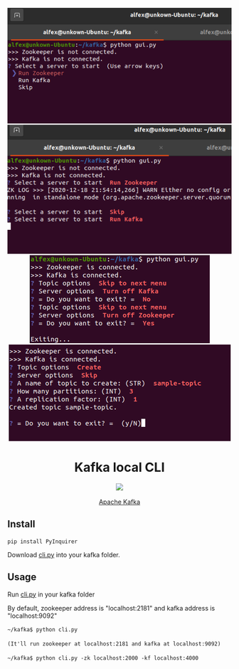 <div align="center">
<p>
    <img src="https://github.com/Alfex4936/Kafka-Local-CLI/blob/main/imgs/MAIN.png">
    <img src="https://github.com/Alfex4936/Kafka-Local-CLI/blob/main/imgs/SERVER_RUN.png">
    <img src="https://github.com/Alfex4936/Kafka-Local-CLI/blob/main/imgs/SERVER_OFF.png">
    <img src="https://github.com/Alfex4936/Kafka-Local-CLI/blob/main/imgs/TOPIC_CREATE.png">
</p>
<h1>Kafka local CLI</h1>

<a href="https://hits.seeyoufarm.com"><img src="https://hits.seeyoufarm.com/api/count/incr/badge.svg?url=https%3A%2F%2Fgithub.com%2FAlfex4936%2FKafka-Local-CLI&count_bg=%23F12525&title_bg=%23555555&icon=apachekafka.svg&icon_color=%23E7E7E7&title=%3A&edge_flat=false"/></a>

[Apache Kafka](https://kafka.apache.org/)

</div>

## Install

```console
pip install PyInquirer
```

Download [cli.py](https://github.com/Alfex4936/Kafka-Local-CLI/blob/main/cli.py) into your kafka folder.

## Usage

Run [cli.py](https://github.com/Alfex4936/Kafka-Local-CLI/blob/main/cli.py) in your kafka folder

By default, zookeeper address is "localhost:2181" and
kafka address is "localhost:9092"

```console
~/kafka$ python cli.py

(It'll run zookeeper at localhost:2181 and kafka at localhost:9092)

~/kafka$ python cli.py -zk localhost:2000 -kf localhost:4000
```